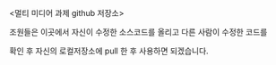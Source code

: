 <멀티 미디어 과제 github 저장소>

조원들은 이곳에서 자신이 수정한 소스코드를 올리고 다른 사람이 수정한 코드를

확인 후 자신의 로컬저장소에 pull 한 후 사용하면 되겠습니다.
